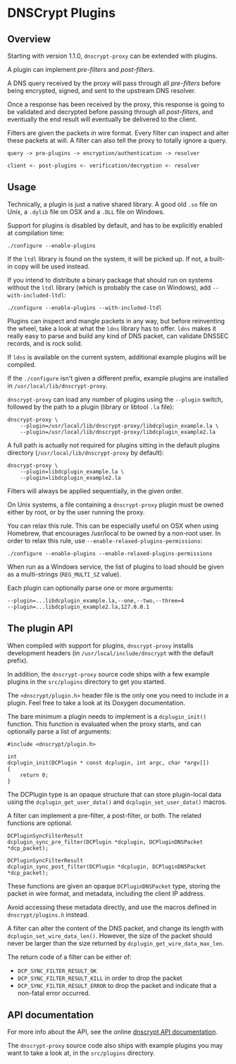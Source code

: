 DNSCrypt Plugins
================

Overview
--------

Starting with version 1.1.0, `dnscrypt-proxy` can be extended with
plugins.

A plugin can implement *pre-filters* and *post-filters*.

A DNS query received by the proxy will pass through all *pre-filters*
before being encrypted, signed, and sent to the upstream DNS resolver.

Once a response has been received by the proxy, this response is
going to be validated and decrypted before passing through all
*post-filters*, and eventually the end result will eventually be
delivered to the client.

Filters are given the packets in wire format. Every filter can inspect and
alter these packets at will. A filter can also tell the proxy to totally
ignore a query.

    query -> pre-plugins -> encryption/authentication -> resolver

    client <- post-plugins <- verification/decryption <- resolver

Usage
-----

Technically, a plugin is just a native shared library. A good old `.so` file on
Unix, a `.dylib` file on OSX and a `.DLL` file on Windows.

Support for plugins is disabled by default, and has to be explicitly
enabled at compilation time:

    ./configure --enable-plugins

If the `ltdl` library is found on the system, it will be picked up. If
not, a built-in copy will be used instead.

If you intend to distribute a binary package that should run on
systems without the `ltdl` library (which is probably the case on
Windows), add `--with-included-ltdl`:

    ./configure --enable-plugins --with-included-ltdl

Plugins can inspect and mangle packets in any way, but before
reinventing the wheel, take a look at what the `ldns` library has to
offer. `ldns` makes it really easy to parse and build any kind of DNS
packet, can validate DNSSEC records, and is rock solid.

If `ldns` is available on the current system, additional example
plugins will be compiled.

If the `./configure` isn't given a different prefix, example plugins
are installed in `/usr/local/lib/dnscrypt-proxy`.

`dnscrypt-proxy` can load any number of plugins using the `--plugin`
switch, followed by the path to a plugin (library or libtool `.la` file):

    dnscrypt-proxy \
        --plugin=/usr/local/lib/dnscrypt-proxy/libdcplugin_example.la \
        --plugin=/usr/local/lib/dnscrypt-proxy/libdcplugin_example2.la

A full path is actually not required for plugins sitting in the default
plugins directory (`/usr/local/lib/dnscrypt-proxy` by default):

    dnscrypt-proxy \
        --plugin=libdcplugin_example.la \
        --plugin=libdcplugin_example2.la

Filters will always be applied sequentially, in the given order.

On Unix systems, a file containing a `dnscrypt-proxy` plugin must be
owned either by root, or by the user running the proxy.

You can relax this rule. This can be especially useful on OSX when using
Homebrew, that encourages /usr/local to be owned by a non-root user.
In order to relax this rule, use `--enable-relaxed-plugins-permissions`:

    ./configure --enable-plugins --enable-relaxed-plugins-permissions

When run as a Windows service, the list of plugins to load should be
given as a multi-strings (`REG_MULTI_SZ` value).

Each plugin can optionally parse one or more arguments:

    --plugin=...libdcplugin_example.la,--one,--two,--three=4
    --plugin=...libdcplugin_example2.la,127.0.0.1

The plugin API
--------------

When compiled with support for plugins, `dnscrypt-proxy` installs
development headers (in `/usr/local/include/dnscrypt` with the default
prefix).

In addition, the `dnscrypt-proxy` source code ships with a few example
plugins in the `src/plugins` directory to get you started.

The `<dnscrypt/plugin.h>` header file is the only one you need to
include in a plugin. Feel free to take a look at its Doxygen documentation.

The bare minimum a plugin needs to implement is a `dcplugin_init()`
function. This function is evaluated when the proxy starts, and can
optionally parse a list of arguments:

    #include <dnscrypt/plugin.h>

    int
    dcplugin_init(DCPlugin * const dcplugin, int argc, char *argv[])
    {
        return 0;
    }

The DCPlugin type is an opaque structure that can store plugin-local
data using the `dcplugin_get_user_data()` and `dcplugin_set_user_data()` macros.

A filter can implement a pre-filter, a post-filter, or both. The
related functions are optional.

    DCPluginSyncFilterResult
    dcplugin_sync_pre_filter(DCPlugin *dcplugin, DCPluginDNSPacket *dcp_packet);

    DCPluginSyncFilterResult
    dcplugin_sync_post_filter(DCPlugin *dcplugin, DCPluginDNSPacket *dcp_packet);

These functions are given an opaque `DCPluginDNSPacket` type, storing
the packet in wire format, and metadata, including the client IP address.

Avoid accessing these metadata directly, and use the macros defined in
`dnscrypt/plugins.h` instead.

A filter can alter the content of the DNS packet, and change its
length with `dcplugin_set_wire_data_len()`. However, the size of the
packet should never be larger than the size returned by
`dcplugin_get_wire_data_max_len`.

The return code of a filter can be either of:
- `DCP_SYNC_FILTER_RESULT_OK`
- `DCP_SYNC_FILTER_RESULT_KILL` in order to drop the packet
- `DCP_SYNC_FILTER_RESULT_ERROR` to drop the packet and indicate that a
non-fatal error occurred.

API documentation
-----------------

For more info about the API, see the online [dnscrypt API
documentation](http://dnscrypt.org/plugin-api/plugin_8h.html).

The `dnscrypt-proxy` source code also ships with example plugins you
may want to take a look at, in the `src/plugins` directory.
